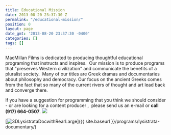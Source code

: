 ```yaml
---
title: Educational Mission
date: 2013-08-20 23:37:30 Z
permalink: "/educational-mission/"
position: 0
layout: page
date_gmt: '2013-08-20 23:37:30 -0400'
categories: []
tags: []
---
```


MacMillan Films is dedicated to producing thoughtful educational programing that instructs and inspires.  Our mission is to produce programs that "preserves Western civilization" and communicate the benefits of a pluralist society.  Many of our titles are Greek dramas and documentaries about philosophy and democracy. Our focus on the ancient Greeks comes from the fact that so many of the current rivers of thought and art lead back and converge there.

If you have a suggestion for programming that you think we should consider - or are looking for a content producer ,  please send us an e-mail or **call (917) 664-0507**.
![](https://macmillancdn.appspot.com/wp-content/uploads/2014/04/Screen-Shot-2014-04-25-at-3.16.52-PM-1024x570.png)

[![3DLysistrataDocwithRearLarge](https://macmillancdn.appspot.com/wp-content/uploads/2014/04/3DLysistrataDocwithRearLarge-1024x714.jpg)]({{ site.baseurl }}/programs/lysistrata-documentary/)
